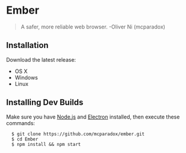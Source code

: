 Ember
=====
> A safer, more reliable web browser.
-Oliver Ni (mcparadox)

## Installation
Download the latest release:
* OS X
* Windows
* Linux

## Installing Dev Builds
Make sure you have [Node.js](https://nodejs.org) and [Electron](http://electron.atom.io) installed, then execute these commands:
```
  $ git clone https://github.com/mcparadox/ember.git
  $ cd Ember
  $ npm install && npm start
```
